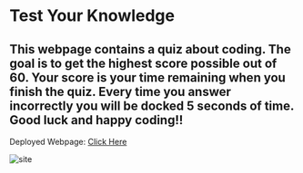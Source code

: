 # Test Your Knowledge

## This webpage contains a quiz about coding. The goal is to get the highest score possible out of 60. Your score is your time remaining when you finish the quiz. Every time you answer incorrectly you will be docked 5 seconds of time. Good luck and happy coding!!

Deployed Webpage: [Click Here](https://krchandler27.github.io/test-your-knowledge/)

![site](https://user-images.githubusercontent.com/116527506/205818665-5c550f9b-fb3c-427d-b6b4-75d3587ae90a.JPG)